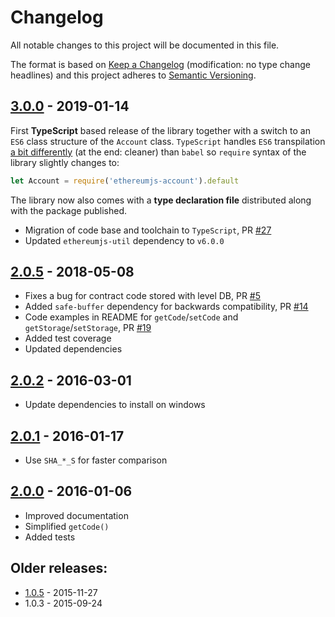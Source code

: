 # Changelog

All notable changes to this project will be documented in this file.

The format is based on [Keep a Changelog](http://keepachangelog.com/en/1.0.0/)
(modification: no type change headlines) and this project adheres to
[Semantic Versioning](http://semver.org/spec/v2.0.0.html).

## [3.0.0] - 2019-01-14

First **TypeScript** based release of the library together with a switch to an `ES6`
class structure of the `Account` class. `TypeScript` handles `ES6` transpilation
[a bit differently](https://github.com/Microsoft/TypeScript/issues/2719) (at the
end: cleaner) than `babel` so `require` syntax of the library slightly changes to:

```javascript
let Account = require('ethereumjs-account').default
```

The library now also comes with a **type declaration file** distributed along with the package published.

- Migration of code base and toolchain to `TypeScript`, PR [#27](https://github.com/ethereumjs/ethereumjs-account/pull/27)
- Updated `ethereumjs-util` dependency to `v6.0.0`

[3.0.0]: https://github.com/ethereumjs/ethereumjs-vm/compare/%40ethereumjs%2Faccount%402.0.5...%40ethereumjs%2Faccount%403.0.0

## [2.0.5] - 2018-05-08

- Fixes a bug for contract code stored with level DB, PR [#5](https://github.com/ethereumjs/ethereumjs-account/pull/5)
- Added `safe-buffer` dependency for backwards compatibility, PR [#14](https://github.com/ethereumjs/ethereumjs-account/pull/14)
- Code examples in README for `getCode`/`setCode` and `getStorage`/`setStorage`, PR [#19](https://github.com/ethereumjs/ethereumjs-account/pull/19)
- Added test coverage
- Updated dependencies

[2.0.5]: https://github.com/ethereumjs/ethereumjs-vm/compare/%40ethereumjs%2Faccount%402.0.2...%40ethereumjs%2Faccount%402.0.5

## [2.0.2] - 2016-03-01

- Update dependencies to install on windows

[2.0.2]: https://github.com/ethereumjs/ethereumjs-vm/compare/%40ethereumjs%2Faccount%402.0.1...%40ethereumjs%2Faccount%402.0.2

## [2.0.1] - 2016-01-17

- Use `SHA_*_S` for faster comparison

[2.0.1]: https://github.com/ethereumjs/ethereumjs-vm/compare/%40ethereumjs%2Faccount%402.0.0...%40ethereumjs%2Faccount%402.0.1

## [2.0.0] - 2016-01-06

- Improved documentation
- Simplified `getCode()`
- Added tests

[2.0.0]: https://github.com/ethereumjs/ethereumjs-vm/compare/%40ethereumjs%2Faccount%401.0.5...%40ethereumjs%2Faccount%402.0.0

## Older releases:

- [1.0.5](https://github.com/ethereumjs/ethereumjs-vm/compare/%40ethereumjs%2Faccount%401.0.3...%40ethereumjs%2Faccount%401.0.5) - 2015-11-27
- 1.0.3 - 2015-09-24
